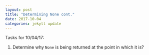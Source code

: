```yaml
---
layout: post
title: "Determining None cont."
date: 2017-10-04
categories: jekyll update
---
```


Tasks for 10/04/17:
1. Determine why `None` is being returned at the point in which it is?
